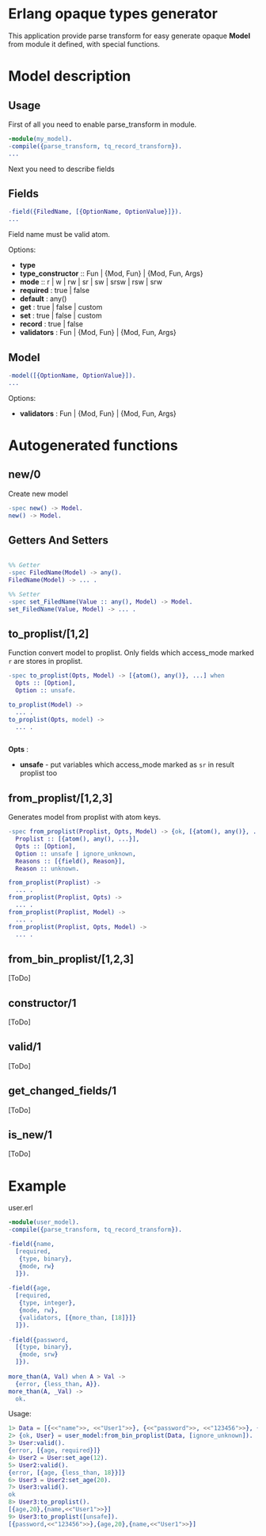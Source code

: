 Erlang opaque types generator
=====

This application provide parse transform for easy generate opaque **Model** from module it defined, with special functions.

Model description
=====

Usage
----

First of all you need to enable parse_transform in module.

```Erlang
-module(my_model).
-compile({parse_transform, tq_record_transform}).
...
```

Next you need to describe fields

Fields
----
```Erlang
-field({FiledName, [{OptionName, OptionValue}]}).
...
```
Field name must be valid atom.

Options:
  - **type** 
  - **type_constructor** :: Fun | {Mod, Fun} | {Mod, Fun, Args}
  - **mode** :: r | w | rw | sr | sw | srsw | rsw | srw
  - **required** : true | false
  - **default** : any()
  - **get** : true | false | custom
  - **set** : true | false | custom
  - **record** : true | false
  - **validators** : Fun | {Mod, Fun} | {Mod, Fun, Args}

Model
----
```Erlang
-model([{OptionName, OptionValue}]).
...

```

Options:
  - **validators** : Fun | {Mod, Fun} | {Mod, Fun, Args}

Autogenerated functions
=====

new/0
----
Create new model
```Erlang 
-spec new() -> Model.
new() -> Model.
```

Getters And Setters
----

```Erlang

%% Getter
-spec FiledName(Model) -> any().
FiledName(Model) -> ... .

%% Setter
-spec set_FiledName(Value :: any(), Model) -> Model.
set_FiledName(Value, Model) -> ... .

```

to_proplist/[1,2]
----

Function convert model to proplist. Only fields which access_mode marked ```r``` are stores in proplist.

```Erlang
-spec to_proplist(Opts, Model) -> [{atom(), any()}, ...] when
  Opts :: [Option],
  Option :: unsafe.

to_proplist(Model) -> 
  ... .
to_proplist(Opts, model) -> 
  ... .
  
```
**Opts** : 
  - **unsafe** - put variables which access_mode marked as ```sr``` in result proplist too
  
from_proplist/[1,2,3]
----
Generates model from proplist with atom keys.

```Erlang
-spec from_proplist(Proplist, Opts, Model) -> {ok, [{atom(), any()}, ...]} | {error, Reasons} when
  Proplist :: [{atom(), any(), ...}],
  Opts :: [Option],
  Option :: unsafe | ignore_unknown,
  Reasons :: [{field(), Reason}],
  Reason :: unknown.

from_proplist(Proplist) -> 
  ... .
from_proplist(Proplist, Opts) -> 
  ... .
from_proplist(Proplist, Model) -> 
  ... .
from_proplist(Proplist, Opts, Model) -> 
  ... .
```

from_bin_proplist/[1,2,3]
---

[ToDo]

constructor/1
----

[ToDo]

valid/1
----

[ToDo]

get_changed_fields/1
---

[ToDo]

is_new/1
---

[ToDo]

Example
=======

user.erl

```Erlang
-module(user_model).
-compile({parse_transform, tq_record_transform}).

-field({name, 
  [required,
   {type, binary},
   {mode, rw}
  ]}).
  
-field({age, 
  [required,
   {type, integer},
   {mode, rw},
   {validators, [{more_than, [18]}]}
  ]}).
  
-field({password, 
  [{type, binary},
   {mode, srw}
  ]}).
  
more_than(A, Val) when A > Val -> 
  {error, {less_than, A}}.
more_than(A, _Val) ->
  ok.

```

Usage:
```Erlang
1> Data = [{<<"name">>, <<"User1">>}, {<<"password">>, <<"123456">>}, {<<"unknown_data">>, <<"qwerty">>}].
2> {ok, User} = user_model:from_bin_proplist(Data, [ignore_unknown]).
3> User:valid().
{error, [{age, required}]}
4> User2 = User:set_age(12).
5> User2:valid().
{error, [{age, {less_than, 18}}]}
6> User3 = User2:set_age(20).
7> User3:valid().
ok
8> User3:to_proplist().
[{age,20},{name,<<"User1">>}]
9> User3:to_proplist([unsafe]).
[{password,<<"123456">>},{age,20},{name,<<"User1">>}]

```
